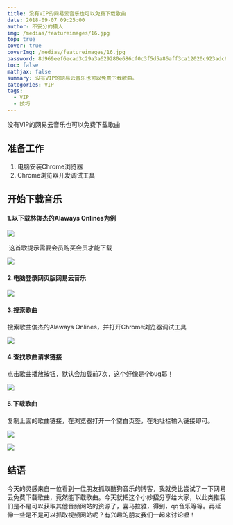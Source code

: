 ```yaml
---
title: 没有VIP的网易云音乐也可以免费下载歌曲
date: 2018-09-07 09:25:00
author: 不安分的猿人
img: /medias/featureimages/16.jpg
top: true
cover: true
coverImg: /medias/featureimages/16.jpg
password: 8d969eef6ecad3c29a3a629280e686cf0c3f5d5a86aff3ca12020c923adc6c92
toc: false
mathjax: false
summary: 没有VIP的网易云音乐也可以免费下载歌曲。
categories: VIP
tags:
  - VIP
  - 技巧
---
```



没有VIP的网易云音乐也可以免费下载歌曲

## 准备工作

1. 电脑安装Chrome浏览器
2. Chrome浏览器开发调试工具

## 开始下载音乐

#### 1.以下载林俊杰的Alaways Onlines为例

![](https://ae01.alicdn.com/kf/HTB17IGVdgmH3KVjSZKzq6z2OXXaI.jpg)

​         这首歌提示需要会员购买会员才能下载

![](https://ae01.alicdn.com/kf/HTB1mpK3dlCw3KVjSZFlq6AJkFXaL.jpg)

#### 2.电脑登录网页版网易云音乐

![](https://ae01.alicdn.com/kf/HTB1qL9ZdlGE3KVjSZFh763kaFXaS.png)

#### 3.搜索歌曲

搜索歌曲俊杰的Alaways Onlines，并打开Chrome浏览器调试工具

![](https://ae01.alicdn.com/kf/HTB1KIf_avBj_uVjSZFp7630SXXa9.png)

#### 4.查找歌曲请求链接

点击歌曲播放按钮，默认会加载前7次，这个好像是个bug耶！

![](https://ae01.alicdn.com/kf/HTB1X057dbus3KVjSZKb760qkFXaU.png)

#### 5.下载歌曲

复制上面的歌曲链接，在浏览器打开一个空白页签，在地址栏输入链接即可。

![](https://ae01.alicdn.com/kf/HTB1ic11dkWE3KVjSZSy760ocXXaz.png)

![](https://ae01.alicdn.com/kf/HTB1q3eZdk5E3KVjSZFC762uzXXaj.png)

## 结语

今天的灵感来自一位看到一位朋友抓取酷狗音乐的博客，我就类比尝试了一下网易云免费下载歌曲，竟然能下载歌曲。今天就把这个小妙招分享给大家，以此类推我们是不是可以获取其他音频网站的资源了，喜马拉雅，得到，qq音乐等等。再延伸一些是不是可以抓取视频网站呢？有兴趣的朋友我们一起来讨论嚒！